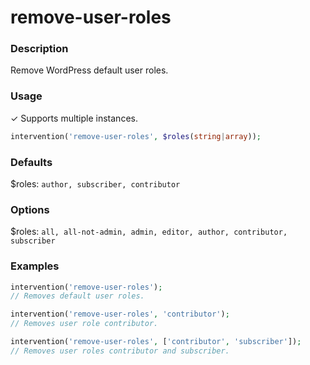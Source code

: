 # remove-user-roles

### Description
Remove WordPress default user roles.

### Usage
&#10003; Supports multiple instances.
```php
intervention('remove-user-roles', $roles(string|array));
```

### Defaults
$roles: `author, subscriber, contributor`

### Options
$roles: `all, all-not-admin, admin, editor, author, contributor, subscriber`

### Examples
```php
intervention('remove-user-roles');
// Removes default user roles.

intervention('remove-user-roles', 'contributor');
// Removes user role contributor.

intervention('remove-user-roles', ['contributor', 'subscriber']);
// Removes user roles contributor and subscriber.
```
